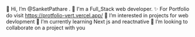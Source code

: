 👋 Hi, I’m @SanketPathare .
👋 I'm a Full_Stack web developer.
✨ For Portfolio do visit https://protfolio-vert.vercel.app/
👀 I’m interested in projects for web devlopment
🌱 I’m currently learning Next js and reactnative
💞️ I’m looking to collaborate on a project with you
